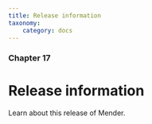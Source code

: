 ```yaml
---
title: Release information
taxonomy:
    category: docs
---
```


### Chapter 17

# Release information

Learn about this release of Mender.
